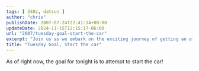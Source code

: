 ```yaml
---
tags: [ 240z, datsun ]
author: "chris"
publishDate: 2007-07-24T22:41:14+00:00
updateDate: 2024-11-15T12:15:17-06:00
url: "2007/tuesday-goal-start-the-car"
excerpt: "Join us as we embark on the exciting journey of getting an old car running again tonight."
title: "Tuesday Goal, Start the car"
---
```


As of right now, the goal for tonight is to attempt to start the car!
